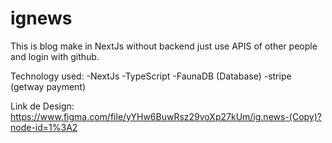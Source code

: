 # ignews

This is blog make in NextJs without backend just use APIS of other people and login with github.

Technology used: 
 -NextJs
 -TypeScript
 -FaunaDB (Database)
 -stripe (getway payment)
 
Link de Design: https://www.figma.com/file/yYHw6BuwRsz29voXp27kUm/ig.news-(Copy)?node-id=1%3A2
 
